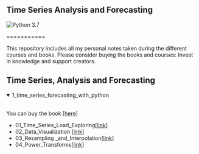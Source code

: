 ## Time Series Analysis and Forecasting

![Python 3.7](https://img.shields.io/badge/Python-3.7-blue.svg)

===========

This repository includes all my personal notes taken during the different courses and books.
Please consider buying the books and courses: Invest in knowledge and support creators.

## Time Series, Analysis and Forecasting

<details open>
<summary>1_time_series_forecasting_with_python</summary>
<br>
    <div class="tip" markdown="1"> </div>
	
   You can buy the book [[here](https://machinelearningmastery.com/introduction-to-time-series-forecasting-with-python/)]
   - 01_Time_Series_Load_Exploring[[link](1_time_series_forecasting_with_python/code/01_Time_Series_Load_Exploring.ipynb )]
   - 02_Data_Visualization [[link](1_time_series_forecasting_with_python/code/02_Data_Visualization.ipynb )]
   - 03_Resampling _and_Interpolation[[link](1_time_series_forecasting_with_python/code/03_Resampling_and_Interpolation.ipynb)]
   - 04_Power_Transforms[[link](1_time_series_forecasting_with_python/code/04_Power_Transforms.ipynb)]   
  </md></br>
</details>
